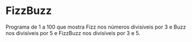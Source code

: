 # FizzBuzz
Programa de 1 a 100 que mostra Fizz nos números divisíveis por 3 e Buzz nos divisíveis por 5 e FizzBuzz nos divisíveis por 3 e 5.
